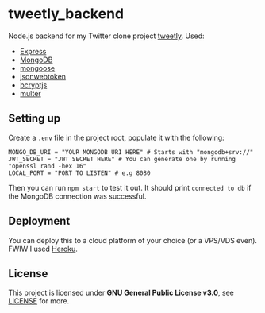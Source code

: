 # tweetly_backend
Node.js backend for my Twitter clone project [tweetly](https://github.com/MikeAndrson/tweetly). Used:
- [Express](https://www.npmjs.com/package/express)
- [MongoDB](https://www.mongodb.com/)
- [mongoose](https://www.npmjs.com/package/mongoose)
- [jsonwebtoken](https://www.npmjs.com/package/jsonwebtoken)
- [bcryptjs](https://www.npmjs.com/package/bcryptjs)
- [multer](https://www.npmjs.com/package/multer)

## Setting up
Create a `.env` file in the project root, populate it with the following:
```env
MONGO_DB_URI = "YOUR MONGODB URI HERE" # Starts with "mongodb+srv://"
JWT_SECRET = "JWT SECRET HERE" # You can generate one by running "openssl rand -hex 16"
LOCAL_PORT = "PORT TO LISTEN" # e.g 8080
```

Then you can run `npm start` to test it out. It should print `connected to db` if the MongoDB connection was successful.

## Deployment
You can deploy this to a cloud platform of your choice (or a VPS/VDS even). FWIW I used [Heroku](https://www.heroku.com/).

## License
This project is licensed under **GNU General Public License v3.0**, see [LICENSE](LICENSE) for more.
